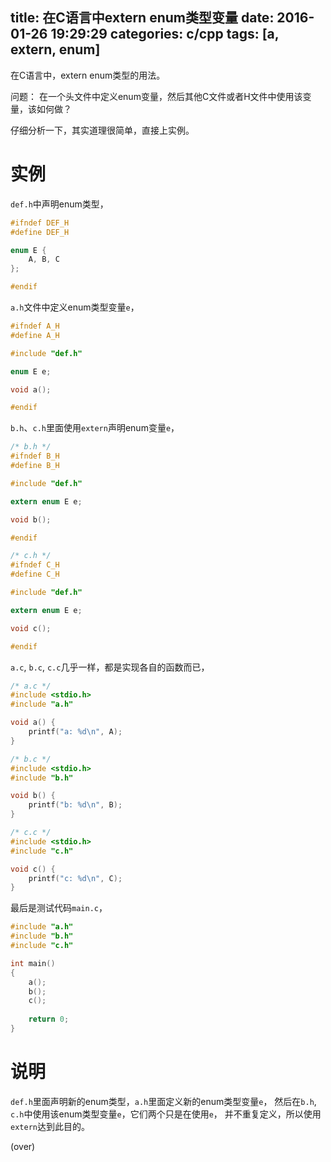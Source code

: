 title: 在C语言中extern enum类型变量
date: 2016-01-26 19:29:29
categories: c/cpp
tags: [a, extern, enum]
---

在C语言中，extern enum类型的用法。

<!-- more -->

问题： 在一个头文件中定义enum变量，然后其他C文件或者H文件中使用该变量，该如何做？

仔细分析一下，其实道理很简单，直接上实例。

# 实例

`def.h`中声明enum类型，
```c
#ifndef DEF_H
#define DEF_H

enum E {
    A, B, C
};

#endif
```

`a.h`文件中定义enum类型变量`e`，
```c
#ifndef A_H
#define A_H

#include "def.h"

enum E e;

void a();

#endif
```

`b.h`、`c.h`里面使用`extern`声明enum变量`e`，
```c
/* b.h */
#ifndef B_H
#define B_H

#include "def.h"

extern enum E e;

void b();

#endif

/* c.h */
#ifndef C_H
#define C_H

#include "def.h"

extern enum E e;

void c();

#endif
```

`a.c`, `b.c`, `c.c`几乎一样，都是实现各自的函数而已，
```c
/* a.c */
#include <stdio.h>
#include "a.h"

void a() {
    printf("a: %d\n", A);
}

/* b.c */
#include <stdio.h>
#include "b.h"

void b() {
    printf("b: %d\n", B);
}

/* c.c */
#include <stdio.h>
#include "c.h"

void c() {
    printf("c: %d\n", C);
}
```

最后是测试代码`main.c`，
```c
#include "a.h"
#include "b.h"
#include "c.h"

int main()
{
    a();
    b();
    c();
    
    return 0;
}
```

# 说明
`def.h`里面声明新的enum类型，`a.h`里面定义新的enum类型变量`e`，
然后在`b.h`, `c.h`中使用该enum类型变量`e`，它们两个只是在使用`e`，
并不重复定义，所以使用`extern`达到此目的。

(over)
